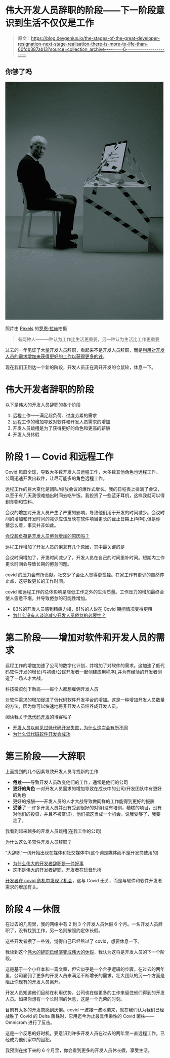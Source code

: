 # 伟大开发人员辞职的阶段——下一阶段意识到生活不仅仅是工作

> 原文：<https://blog.devgenius.io/the-stages-of-the-great-developer-resignation-next-stage-realisation-there-is-more-to-life-than-60fdb387ab13?source=collection_archive---------6----------------------->

## 你够了吗

![](img/4f8e0e551c3de43d17fab4760c8a2bc5.png)

照片由 [Pexels](https://www.pexels.com/photo/an-elderly-man-sitting-in-front-of-computer-with-information-that-he-is-not-needed-anymore-9830807/?utm_content=attributionCopyText&utm_medium=referral&utm_source=pexels) 的[罗恩·拉赫](https://www.pexels.com/@ron-lach?utm_content=attributionCopyText&utm_medium=referral&utm_source=pexels)拍摄

> 有两种人——一种认为工作比生活更重要，另一种认为生活比工作更重要

过去的一年见证了大量开发人员辞职，看起来不是开发人员辞职，而是[利用对开发人员的需求增加来获得更好的工作以获得更多的钱](https://itnext.io/its-not-the-great-developer-resignation-developers-are-playing-musical-chairs-b4219ec7e3bb)。

现在我们正到达一个新的阶段，开发人员正在离开开发的仓鼠轮，休息一下。

# **伟大开发者辞职的阶段**

以下是伟大的开发人员辞职的各个阶段

1.  远程工作——满足超负荷、过度劳累的需求
2.  远程工作的增加导致对软件和开发人员需求的增加
3.  开发人员跳槽是为了获得更好的角色和更高的薪酬
4.  开发人员休假

# **阶段 1 — Covid 和远程工作**

Covid 风靡全球，导致大多数开发人员远程工作，大多数其他角色也远程工作。公司迅速开发出软件，让尽可能多的角色远程工作。

远程工作的巨大变化是团队/缩放会议的爆炸式增长。我的日程表上排满了会议，以至于有几天我很难抽出时间去吃午饭。我投资了一些蓝牙耳机，这样我就可以得到食物和饮料。

会议的增加对开发人员产生了严重的影响，导致他们用于开发的时间减少。会议时间的增加和开发时间的减少应该反映在软件项目更长的截止日期上(呵呵),但是你猜怎么着，事实并非如此。

[会议超负荷是开发人员倦怠增加的原因吗？](https://medium.com/codex/is-meeting-overload-the-cause-of-increased-burnout-in-developers-28dc4017432f)

远程工作增加了开发人员的倦怠有几个原因，其中最关键的是

会议时间增加了，开发时间减少了，开发人员在自己的时间里补时间。短期内工作更长时间会导致长期的倦怠问题。

covid 的压力会有所贡献。社交少了会让人觉得更孤独。在家工作有更少的自然停止点，这导致更长的工作时间。

covid 和远程工作的总体影响是降低工作之外的生活质量。工作压力的增加最终会使人疲惫不堪，并导致倦怠的可能性增加。

*   83%的开发人员感到精疲力竭，81%的人说在 Covid 期间情况变得更糟
*   [为什么没有人谈论减少开发人员倦怠的必要性？](/why-is-no-one-talking-the-need-to-reduce-developer-burnout-849c64569819)

# **第二阶段——增加对软件和开发人员的需求**

远程工作的增加加速了公司的数字化计划，并增加了对软件的需求。这加速了低代码软件开发的增长(与初级/公民开发者一起创建应用程序),并为有经验的开发者创造了一场人才大战。

科技投资创下新高——每个人都想雇佣开发人员

对软件需求的增加促进了低代码软件开发平台的增加。这是一种增加开发人员数量的方法，因为你可以快速地将非开发人员培养成开发人员。

阅读我关于[低代码开发](https://medium.com/@thehosk/list/lowcode-development-94a2c6f7fd02)的博客帖子

*   [开发人员以前见过低代码开发失败，为什么这次会有所不同](https://medium.com/geekculture/developers-have-seen-low-code-development-before-and-it-failed-why-it-will-be-different-this-time-32d8d2dbdf43)
*   [为什么低代码软件开发会成功](/low-code-development-is-big-today-bigger-tomorrow-de8554e23f97)

# **第三阶段——大辞职**

上面提到的几个因素导致开发人员寻找新的工作

*   **倦怠**——导致开发人员改变他们的工作，通常是他们的公司
*   **更好的角色** —对开发人员需求的增加导致在成长中的公司/开发团队中有更好的角色
*   更好的报酬——开发人员的人才大战导致做同样的工作能得到更好的报酬
*   **受够了** —许多开发人员并没有受到很好的对待(没有培训，糟糕的项目，没有对他们的投资，并且不被赏识)，他们把这当成一个机会，说我受够了，我要走了。

我看到越来越多的开发人员跳槽(在我工作的公司)

[为什么这么多软件开发人员辞职？](https://javascript.plainenglish.io/why-are-so-many-software-developers-quitting-their-jobs-e5a6c2a8f5ed)

“大辞职”一词开始出现在媒体和社交媒体中(这个词是媒体而不是开发商使用的)

*   [为什么伟大的开发者辞职是一件好事](https://itnext.io/why-the-great-developer-resignation-is-a-good-thing-12769a11af70)
*   [这不是伟大的开发者辞职，开发者在玩音乐椅](https://itnext.io/its-not-the-great-developer-resignation-developers-are-playing-musical-chairs-b4219ec7e3bb)

[开发者在 covid 危机中发现了机会](https://itnext.io/developers-havent-wasted-the-covid-crises-fa74da15f1cd)，这与 Covid 无关，而是与软件和软件开发者需求的增加有关。

# **阶段 4 —休假**

在过去的几周里，我的网络中有 2 到 3 个开发人员休假 6 个月。一名开发人员辞职了，没有找到工作，另一名则按照约定休长假。

这些开发者攒了一些钱，觉得自己已经熬过了 covid，想要休息一下。

我读到这个[伟大的辞职已经演变成伟大的休假](https://www.fastcompany.com/90715900/great-resignation-sabbatical-gap-year)，我认为这将是开发人员的下一个阶段。

这是基于一个小样本和一篇文章，但它似乎是一个合乎逻辑的步骤。在过去的两年里，公司雇佣了更多的开发人员来满足不断增长的需求。壮大团队的另一个方面是阻止你现有的开发人员离开。

开发人员知道他们目前在利用优势，公司也在做更多的工作来留住他们得到的开发人员。如果你想有一个长时间的休息，这是一个光荣的时刻。

目前有太多的开发商感到厌倦。covid 一波接一波地袭来，就在我们认为我们已经战胜了 Covid 的 Delta 菌株时，它用迄今为止最具传染性的 Covid 菌株——Omnicrom 进行了反击。

这是一个反思的好时机，要意识到许多开发人员在过去的两年里一直远程工作，已经成为他们家中的囚犯。

我预测在接下来的 6 个月里，你会看到更多的开发人员休长假，享受生活。